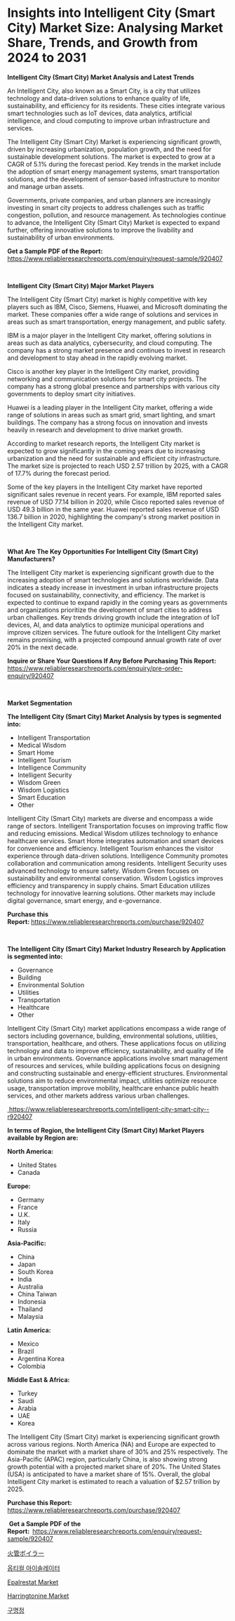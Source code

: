 <p><h1>Insights into Intelligent City (Smart City) Market Size: Analysing Market Share, Trends, and Growth from 2024 to 2031</h1></p><p><strong>Intelligent City (Smart City) Market Analysis and Latest Trends</strong></p>
<p><p>An Intelligent City, also known as a Smart City, is a city that utilizes technology and data-driven solutions to enhance quality of life, sustainability, and efficiency for its residents. These cities integrate various smart technologies such as IoT devices, data analytics, artificial intelligence, and cloud computing to improve urban infrastructure and services.</p><p>The Intelligent City (Smart City) Market is experiencing significant growth, driven by increasing urbanization, population growth, and the need for sustainable development solutions. The market is expected to grow at a CAGR of 5.1% during the forecast period. Key trends in the market include the adoption of smart energy management systems, smart transportation solutions, and the development of sensor-based infrastructure to monitor and manage urban assets.</p><p>Governments, private companies, and urban planners are increasingly investing in smart city projects to address challenges such as traffic congestion, pollution, and resource management. As technologies continue to advance, the Intelligent City (Smart City) Market is expected to expand further, offering innovative solutions to improve the livability and sustainability of urban environments.</p></p>
<p><strong>Get a Sample PDF of the Report:&nbsp;</strong> <a href="https://www.reliableresearchreports.com/enquiry/request-sample/920407">https://www.reliableresearchreports.com/enquiry/request-sample/920407</a></p>
<p>&nbsp;</p>
<p><strong>Intelligent City (Smart City) Major Market Players</strong></p>
<p><p>The Intelligent City (Smart City) market is highly competitive with key players such as IBM, Cisco, Siemens, Huawei, and Microsoft dominating the market. These companies offer a wide range of solutions and services in areas such as smart transportation, energy management, and public safety.</p><p>IBM is a major player in the Intelligent City market, offering solutions in areas such as data analytics, cybersecurity, and cloud computing. The company has a strong market presence and continues to invest in research and development to stay ahead in the rapidly evolving market.</p><p>Cisco is another key player in the Intelligent City market, providing networking and communication solutions for smart city projects. The company has a strong global presence and partnerships with various city governments to deploy smart city initiatives.</p><p>Huawei is a leading player in the Intelligent City market, offering a wide range of solutions in areas such as smart grid, smart lighting, and smart buildings. The company has a strong focus on innovation and invests heavily in research and development to drive market growth.</p><p>According to market research reports, the Intelligent City market is expected to grow significantly in the coming years due to increasing urbanization and the need for sustainable and efficient city infrastructure. The market size is projected to reach USD 2.57 trillion by 2025, with a CAGR of 17.7% during the forecast period.</p><p>Some of the key players in the Intelligent City market have reported significant sales revenue in recent years. For example, IBM reported sales revenue of USD 77.14 billion in 2020, while Cisco reported sales revenue of USD 49.3 billion in the same year. Huawei reported sales revenue of USD 136.7 billion in 2020, highlighting the company's strong market position in the Intelligent City market.</p></p>
<p>&nbsp;</p>
<p><strong>What Are The Key Opportunities For Intelligent City (Smart City) Manufacturers?</strong></p>
<p><p>The Intelligent City market is experiencing significant growth due to the increasing adoption of smart technologies and solutions worldwide. Data indicates a steady increase in investment in urban infrastructure projects focused on sustainability, connectivity, and efficiency. The market is expected to continue to expand rapidly in the coming years as governments and organizations prioritize the development of smart cities to address urban challenges. Key trends driving growth include the integration of IoT devices, AI, and data analytics to optimize municipal operations and improve citizen services. The future outlook for the Intelligent City market remains promising, with a projected compound annual growth rate of over 20% in the next decade.</p></p>
<p><strong>Inquire or Share Your Questions If Any Before Purchasing This Report:</strong> <a href="https://www.reliableresearchreports.com/enquiry/pre-order-enquiry/920407">https://www.reliableresearchreports.com/enquiry/pre-order-enquiry/920407</a></p>
<p>&nbsp;</p>
<p><strong>Market Segmentation</strong></p>
<p><strong>The Intelligent City (Smart City) Market Analysis by types is segmented into:</strong></p>
<p><ul><li>Intelligent Transportation</li><li>Medical Wisdom</li><li>Smart Home</li><li>Intelligent Tourism</li><li>Intelligence Community</li><li>Intelligent Security</li><li>Wisdom Green</li><li>Wisdom Logistics</li><li>Smart Education</li><li>Other</li></ul></p>
<p><p>Intelligent City (Smart City) markets are diverse and encompass a wide range of sectors. Intelligent Transportation focuses on improving traffic flow and reducing emissions. Medical Wisdom utilizes technology to enhance healthcare services. Smart Home integrates automation and smart devices for convenience and efficiency. Intelligent Tourism enhances the visitor experience through data-driven solutions. Intelligence Community promotes collaboration and communication among residents. Intelligent Security uses advanced technology to ensure safety. Wisdom Green focuses on sustainability and environmental conservation. Wisdom Logistics improves efficiency and transparency in supply chains. Smart Education utilizes technology for innovative learning solutions. Other markets may include digital governance, smart energy, and e-governance.</p></p>
<p><strong>Purchase this Report:&nbsp;</strong><a href="https://www.reliableresearchreports.com/purchase/920407">https://www.reliableresearchreports.com/purchase/920407</a></p>
<p>&nbsp;</p>
<p><strong>The Intelligent City (Smart City) Market Industry Research by Application is segmented into:</strong></p>
<p><ul><li>Governance</li><li>Building</li><li>Environmental Solution</li><li>Utilities</li><li>Transportation</li><li>Healthcare</li><li>Other</li></ul></p>
<p><p>Intelligent City (Smart City) market applications encompass a wide range of sectors including governance, building, environmental solutions, utilities, transportation, healthcare, and others. These applications focus on utilizing technology and data to improve efficiency, sustainability, and quality of life in urban environments. Governance applications involve smart management of resources and services, while building applications focus on designing and constructing sustainable and energy-efficient structures. Environmental solutions aim to reduce environmental impact, utilities optimize resource usage, transportation improve mobility, healthcare enhance public health services, and other markets address various urban challenges.</p></p>
<p><a href="https://www.reliableresearchreports.com/intelligent-city-smart-city--r920407">&nbsp;https://www.reliableresearchreports.com/intelligent-city-smart-city--r920407</a></p>
<p><strong>In terms of Region, the Intelligent City (Smart City) Market Players available by Region are:</strong></p>
<p>
    <p> <strong> North America: </strong>
        <ul>
            <li>United States</li>
            <li>Canada</li>
        </ul>
        </p> 
    <p> <strong> Europe: </strong>
        <ul>
            <li>Germany</li>
            <li>France</li>
            <li>U.K.</li>
            <li>Italy</li>
            <li>Russia</li>
        </ul>
        </p> 
    <p> <strong> Asia-Pacific: </strong>
        <ul>
            <li>China</li>
            <li>Japan</li>
            <li>South Korea</li>
            <li>India</li>
            <li>Australia</li>
            <li>China Taiwan</li>
            <li>Indonesia</li>
            <li>Thailand</li>
            <li>Malaysia</li>
        </ul>
        </p> 
    <p> <strong> Latin America: </strong>
        <ul>
            <li>Mexico</li>
            <li>Brazil</li>
            <li>Argentina Korea</li>
            <li>Colombia</li>
        </ul>
        </p> 
    <p> <strong> Middle East & Africa: </strong>
        <ul>
            <li>Turkey</li>
            <li>Saudi</li>
            <li>Arabia</li>
            <li>UAE</li>
            <li>Korea</li>
        </ul>
    </p>
    </p>
<p><p>The Intelligent City (Smart City) market is experiencing significant growth across various regions. North America (NA) and Europe are expected to dominate the market with a market share of 30% and 25% respectively. The Asia-Pacific (APAC) region, particularly China, is also showing strong growth potential with a projected market share of 20%. The United States (USA) is anticipated to have a market share of 15%. Overall, the global Intelligent City market is estimated to reach a valuation of $2.57 trillion by 2025.</p></p>
<p><strong>Purchase this Report: </strong><a href="https://www.reliableresearchreports.com/purchase/920407">https://www.reliableresearchreports.com/purchase/920407</a></p>
<p>&nbsp;<strong>Get a Sample PDF of the Report:&nbsp;&nbsp;</strong><a href="https://www.reliableresearchreports.com/enquiry/request-sample/920407">https://www.reliableresearchreports.com/enquiry/request-sample/920407</a></p>
<p><strong></strong></p>
<p><p><a href="https://github.com/tubbs463/Market-Research-Report-List-1/blob/main/428226061281.md">火管ボイラー</a></p><p><a href="https://github.com/vseigx30c9a1j/Market-Research-Report-List-2/blob/main/923135259880.md">옵티컬 아이솔레이터</a></p><p><a href="https://www.linkedin.com/pulse/epalrestat-market-comprehensive-assessment-type-application-iq3cf">Epalrestat Market</a></p><p><a href="https://www.linkedin.com/pulse/harringtonine-market-share-evolution-growth-trends-2024-pw2uf">Harringtonine Market</a></p><p><a href="https://github.com/vseigx30c9a1j/Market-Research-Report-List-2/blob/main/285822862093.md">구명정</a></p></p>